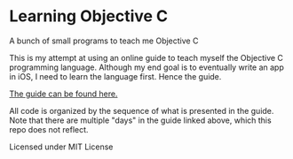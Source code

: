 Learning Objective C
====================
A bunch of small programs to teach me Objective C

This is my attempt at using an online guide to teach myself the Objective C programming language. Although my end goal is to eventually write an app in iOS, I need to learn the language first. Hence the guide.

[The guide can be found here.](http://www.binpress.com/tutorial/learn-objectivec-in-24-days/38)

All code is organized by the sequence of what is presented in the guide. Note that there are multiple "days" in the guide linked above, which this repo does not reflect.

Licensed under MIT License
